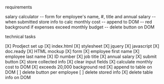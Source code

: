 requirements

salary calculator
-- form for employee's name, #, title and annual salary
-- when submitted store info to calc monthly cost
-- append to DOM
-- red background if expenses exceed monthly budget
-- delete button on DOM

technical tasks

[X] Prodject set up
    [X] index.html
    [X] stylesheet
    [X] jquery
    [X] javascript
    [X] doc.ready
[X] HTML mockup
    [X] form
        [X] employee first name
        [X] employee last name
        [X] ID number
        [X] job title
        [X] annual salary
    [X] submit button
        [X] store collected info
        [X] clear input fields
        [X] calculate monthly cost to DOM
            [X] exceeds 20,000 background red
        [X] append to table on DOM
    [ ] delete button per employee
        [ ] delete stored info
        [X] delete table info on DOM

    